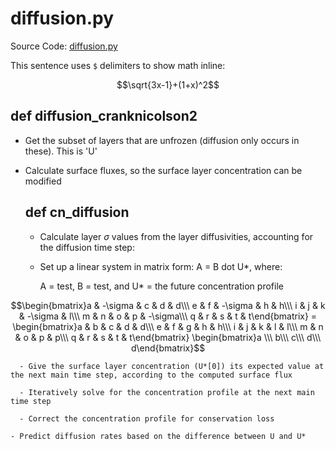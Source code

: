 # diffusion.py

Source Code:
[diffusion.py](https://github.com/jeremyaemmett/VU-MALM/blob/main/diffusion.py)

This sentence uses `$` delimiters to show math inline:  
```math
\sqrt{3x-1}+(1+x)^2
```

## def diffusion_cranknicolson2

  - Get the subset of layers that are unfrozen (diffusion only occurs in these). This is 'U'

  - Calculate surface fluxes, so the surface layer concentration can be modified

    ## def cn_diffusion

      - Calculate layer $\sigma$ values from the layer diffusivities, accounting for the diffusion time step:
      
      - Set up a linear system in matrix form: A = B dot U*, where:

        A = test, B = test, and U* = the future concentration profile

$$\begin{bmatrix}a & -\sigma & c & d & d\\\ e & f & -\sigma & h & h\\\ i & j & k & -\sigma & l\\\ m & n & o & p & -\sigma\\\ q & r & s & t & t\end{bmatrix} = \begin{bmatrix}a & b & c & d & d\\\ e & f & g & h & h\\\ i & j & k & l & l\\\ m & n & o & p & p\\\ q & r & s & t & t\end{bmatrix} \begin{bmatrix}a \\\ b\\\ c\\\ d\\\ d\end{bmatrix}$$ 

      - Give the surface layer concentration (U*[0]) its expected value at the next main time step, according to the computed surface flux
   
      - Iteratively solve for the concentration profile at the next main time step
   
      - Correct the concentration profile for conservation loss

    - Predict diffusion rates based on the difference between U and U*
   

